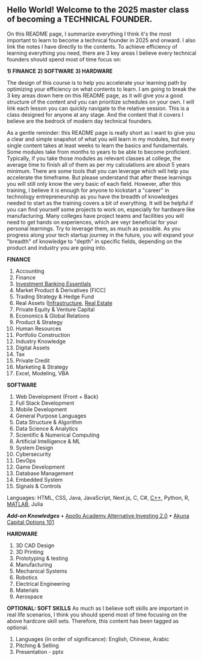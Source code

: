 ## Hello World! Welcome to the 2025 master class of becoming a TECHNICAL FOUNDER.

On this README page, I summarize everything I think it's the most important to learn to become a technical founder in 2025 and onward. I also link the notes I have directly to the contents. To achieve efficiency of learning everything you need, there are 3 key areas I believe every technical founders should spend most of time focus on:

**1) FINANCE**
**2) SOFTWARE**
**3) HARDWARE**

The design of this course is to help you accelerate your learning path by optimizing your efficiency on what contents to learn. I am going to break the 3 key areas down here on this README page, as it will give you a good structure of the content and you can prioritize schedules on your own. I will link each lesson you can quickly navigate to the relative session. This is a class designed for anyone at any stage. And the content that it covers I believe are the bedrock of modern day technical founders.

As a gentle reminder: this README page is really short as I want to give you a clear and simple snapshot of what you will learn in my modules, but every single content takes at least weeks to learn the basics and fundamentals. Some modules take from months to years to be able to become proficient. Typically, if you take those modules as relevant classes at college, the average time to finish all of them as per my calculations are about 5 years minimum. There are some tools that you can leverage which will help you accelerate the timeframe. But please understand that after these learnings you will still only know the very basic of each field. However, after this training, I believe it is enough for anyone to kickstart a "career" in technology entrepreneurship as you have the breadth of knowledges needed to start as the training covers a bit of everything. It will be helpful if you can find yourself some projects to work on, especially for hardware like manufacturing. Many colleges have project teams and facilities you will need to get hands on experiences, which are veyr beneficial for your personal learnings. Try to leverage them, as much as possible. As you progress along your tech startup journey in the future, you will expand your "breadth" of knowledge to "depth" in specific fields, depending on the product and industry you are going into. 

**FINANCE**
1) Accounting
2) Finance
3) [Investment Banking Essentials](https://oil-mink-141.notion.site/Investment-Banking-Essentials-177b5269fa23805192f5f93466996b4c)
4) Market Product & Derivatives (FICC)
5) Trading Strategy & Hedge Fund
6) Real Assets ([Infrastructure](https://oil-mink-141.notion.site/Infrastructure-1b1b5269fa238043a2dedcda0e0bac9d?pvs=4), [Real Estate](https://oil-mink-141.notion.site/Real-Estate-1c1b5269fa2380688481f06c833e60ae?pvs=730)
7) Private Equity & Venture Capital 
8) Economics & Global Relations
9) Product & Strategy
10) Human Resources
11) Portfolio Construction
12) Industry Knowledge
13) Digital Assets
14) Tax
15) Private Credit
16) Marketing & Strategy
17) Excel, Modeling, VBA

**SOFTWARE**
1) Web Development (Front + Back)
2) Full Stack Development
3) Mobile Development
4) General Purpose Languages 
5) Data Structure & Algorithm
6) Data Science & Analytics
7) Scientific & Numerical Computing
8) Artificial Intelligence & ML
9) System Design
10) Cybersecurity
11) DevOps
12) Game Development
13) Database Management
14) Embedded System
15) Signals & Controls

Languages: HTML, CSS, Java, JavaScript, Next.js, C, C#, [C++](https://oil-mink-141.notion.site/C-163b5269fa2380819db5e320648cbf0a?pvs=4), Python, R, [MATLAB](https://oil-mink-141.notion.site/C-163b5269fa2380819db5e320648cbf0a?pvs=4), Julia

***Add-on Knowledges***
• [Apollo Academy Alternative Investing 2.0](https://oil-mink-141.notion.site/Apollo-Academy-17db5269fa238009acd9e8d1fd70d1d6?pvs=4)
• [Akuna Capital Options 101](https://oil-mink-141.notion.site/Akuna-Options-101-178b5269fa2380a2b0cfead306e262ee?pvs=4)

**HARDWARE**
1) 3D CAD Design
2) 3D Printing
3) Prototyping & testing
4) Manufacturing
5) Mechanical Systems
6) Robotics
7) Electrical Engineering
8) Materials
9) Aerospace

**OPTIONAL: SOFT SKILLS**
As much as I believe soft skills are important in real life scenarios, I think you should spend most of time focusing on the above hardcore skill sets. Therefore, this content has been tagged as optional.

1) Languages (in order of significance): English, Chinese, Arabic
2) Pitching & Selling
3) Presentation - pptx






